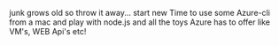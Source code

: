 junk grows old so throw it away... start new
Time to use some Azure-cli from a mac and play with node.js and
all the toys Azure has to offer like VM's, WEB Api's etc!
